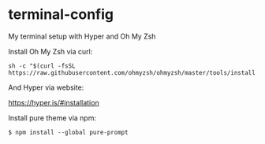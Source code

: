 # terminal-config
My terminal setup with Hyper and Oh My Zsh

Install Oh My Zsh via curl:

```
sh -c "$(curl -fsSL https://raw.githubusercontent.com/ohmyzsh/ohmyzsh/master/tools/install.sh)"
```

And Hyper via website:

https://hyper.is/#installation

Install pure theme via npm:

```
$ npm install --global pure-prompt
```
